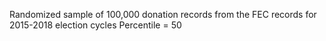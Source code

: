 Randomized sample of 100,000 donation records from the FEC records for 2015-2018 election cycles
Percentile = 50
